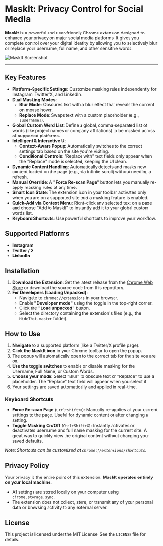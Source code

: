 # MaskIt: Privacy Control for Social Media

**MaskIt** is a powerful and user-friendly Chrome extension designed to enhance your privacy on major social media platforms. It gives you complete control over your digital identity by allowing you to selectively blur or replace your username, full name, and other sensitive words.

![MaskIt Screenshot](httpsp://example.com/screenshot.png) <!-- Replace with an actual screenshot URL if available -->

---

## Key Features

- **Platform-Specific Settings**: Customize masking rules independently for Instagram, Twitter/X, and LinkedIn.
- **Dual Masking Modes**:
  - **Blur Mode**: Obscures text with a blur effect that reveals the content on mouse hover.
  - **Replace Mode**: Swaps text with a custom placeholder (e.g., `[username]`).
- **Global Custom Word List**: Define a global, comma-separated list of words (like project names or company affiliations) to be masked across all supported platforms.
- **Intelligent & Interactive UI**:
  - **Context-Aware Popup**: Automatically switches to the correct settings tab based on the site you're visiting.
  - **Conditional Controls**: "Replace with" text fields only appear when the "Replace" mode is selected, keeping the UI clean.
- **Dynamic Content Handling**: Automatically detects and masks new content loaded on the page (e.g., via infinite scroll) without needing a refresh.
- **Manual Override**: A **"Force Re-scan Page"** button lets you manually re-apply masking rules at any time.
- **Smart Icon State**: The extension icon in your toolbar activates only when you are on a supported site *and* a masking feature is enabled.
- **Quick-Add via Context Menu**: Right-click any selected text on a page and choose "Add to MaskIt" to instantly add it to your global custom words list.
- **Keyboard Shortcuts**: Use powerful shortcuts to improve your workflow.

## Supported Platforms

- **Instagram**
- **Twitter / X**
- **LinkedIn**

## Installation

1.  **Download the Extension**: Get the latest release from the [Chrome Web Store](#) or download the source code from this repository.
2.  **For Developers (Loading Unpacked)**:
    -   Navigate to `chrome://extensions` in your browser.
    -   Enable **"Developer mode"** using the toggle in the top-right corner.
    -   Click the **"Load unpacked"** button.
    -   Select the directory containing the extension's files (e.g., the `HideThat-master` folder).

## How to Use

1.  **Navigate** to a supported platform (like a Twitter/X profile page).
2.  **Click the MaskIt icon** in your Chrome toolbar to open the popup.
3.  The popup will automatically open to the correct tab for the site you are on.
4.  **Use the toggle switches** to enable or disable masking for the Username, Full Name, or Custom Words.
5.  **Choose your mode**: Select "Blur" to obscure text or "Replace" to use a placeholder. The "Replace" text field will appear when you select it.
6.  Your settings are saved automatically and applied in real-time.

### Keyboard Shortcuts

- **Force Re-scan Page** (`Ctrl+Shift+H`): Manually re-applies all your current settings to the page. Useful for dynamic content or after changing a setting.
- **Toggle Masking On/Off** (`Ctrl+Shift+X`): Instantly activates or deactivates username and full name masking for the current site. A great way to quickly view the original content without changing your saved defaults.

*Note: Shortcuts can be customized at `chrome://extensions/shortcuts`.*

## Privacy Policy

Your privacy is the entire point of this extension. **MaskIt operates entirely on your local machine.**

- All settings are stored locally on your computer using `chrome.storage.sync`.
- The extension does not collect, store, or transmit any of your personal data or browsing activity to any external server.

## License

This project is licensed under the MIT License. See the `LICENSE` file for details. 